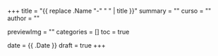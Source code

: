 +++
title = "{{ replace .Name "-" " " | title }}"
summary = ""
curso = ""
author = ""

previewImg = ""
categories = []
toc = true

date = {{ .Date }}
draft = true
+++
